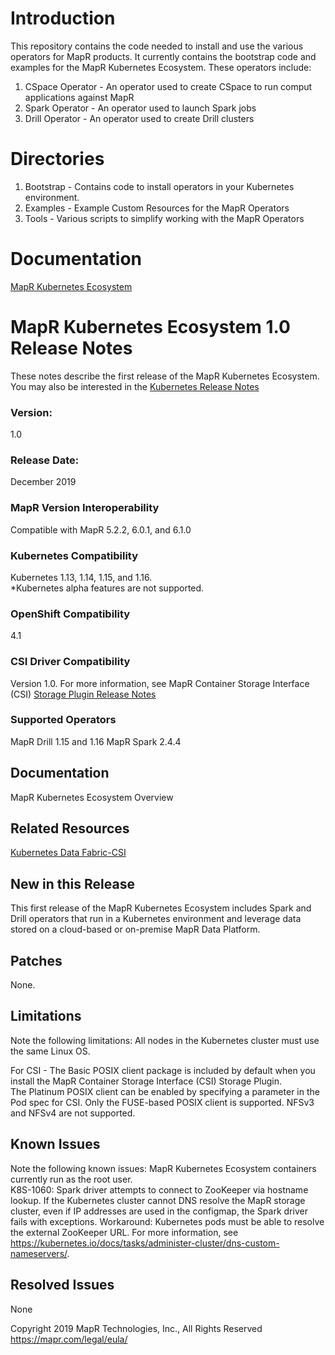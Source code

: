 # Introduction

This repository contains the code needed to install and use the various operators for MapR products. It currently contains the bootstrap code and examples for the MapR Kubernetes Ecosystem. These operators include:

1. CSpace Operator - An operator used to create CSpace to run comput applications against MapR
2. Spark Operator - An operator used to launch Spark jobs
3. Drill Operator - An operator used to create Drill clusters

# Directories  

1. Bootstrap - Contains code to install operators in your Kubernetes environment.
2. Examples - Example Custom Resources for the MapR Operators
3. Tools - Various scripts to simplify working with the MapR Operators

# Documentation  

[MapR Kubernetes Ecosystem](http:/mapr.com)

# MapR Kubernetes Ecosystem 1.0 Release Notes   

These notes describe the first release of the MapR Kubernetes Ecosystem.
You may also be interested in the [Kubernetes Release Notes](https://kubernetes.io/docs/setup/release/notes/)

### Version:
1.0                            

### Release Date:
December 2019                        

### MapR Version Interoperability     
Compatible with MapR 5.2.2, 6.0.1, and 6.1.0

### Kubernetes Compatibility
Kubernetes 1.13, 1.14, 1.15, and 1.16.  
*Kubernetes alpha features are not supported.

### OpenShift Compatibility      
4.1

### CSI Driver Compatibility          
Version 1.0. For more information, see MapR Container Storage Interface (CSI) [Storage Plugin Release Notes](http://info-dev.lab/docs/61wMEP63wFC/CSIdriver/csi_driver_1.0_release_notes.html)

### Supported Operators  
MapR Drill 1.15 and 1.16
MapR Spark 2.4.4

## Documentation  
MapR Kubernetes Ecosystem Overview

## Related Resources  
[Kubernetes Data Fabric-CSI](https://mapr.com/solutions/data-fabric/kubernetes/)


## New in this Release  
This first release of the MapR Kubernetes Ecosystem includes Spark and Drill operators that run in a Kubernetes environment and leverage data stored on a cloud-based or on-premise MapR Data Platform.

## Patches  
None.

## Limitations  
Note the following limitations:
All nodes in the Kubernetes cluster must use the same Linux OS.

For CSI  -
The Basic POSIX client package is included by default when you install the MapR Container Storage Interface (CSI) Storage Plugin.  
The Platinum POSIX client can be enabled by specifying a parameter in the Pod spec for CSI. Only the FUSE-based POSIX client is supported. NFSv3 and NFSv4 are not supported.

## Known Issues   
Note the following known issues:
MapR Kubernetes Ecosystem containers currently run as the root user.  
K8S-1060: Spark driver attempts to connect to ZooKeeper via hostname lookup. If the Kubernetes cluster cannot DNS resolve the MapR storage cluster, even if IP addresses are used in the configmap, the Spark driver fails with exceptions. Workaround: Kubernetes pods must be able to resolve the external ZooKeeper URL. For more information, see https://kubernetes.io/docs/tasks/administer-cluster/dns-custom-nameservers/.

## Resolved Issues   
None

Copyright 2019 MapR Technologies, Inc., All Rights Reserved
https://mapr.com/legal/eula/
